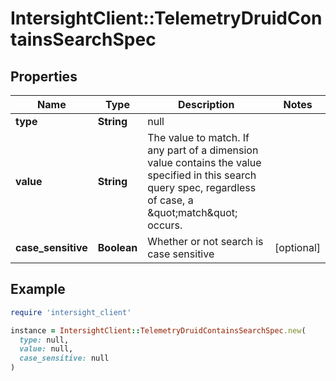 # IntersightClient::TelemetryDruidContainsSearchSpec

## Properties

| Name | Type | Description | Notes |
| ---- | ---- | ----------- | ----- |
| **type** | **String** | null |  |
| **value** | **String** | The value to match.  If any part of a dimension value contains the value specified in this search query spec, regardless of case, a \&quot;match\&quot; occurs. |  |
| **case_sensitive** | **Boolean** | Whether or not search is case sensitive | [optional] |

## Example

```ruby
require 'intersight_client'

instance = IntersightClient::TelemetryDruidContainsSearchSpec.new(
  type: null,
  value: null,
  case_sensitive: null
)
```

